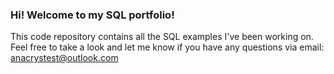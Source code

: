 ### Hi! Welcome to my SQL portfolio!
This code repository contains all the SQL examples I've been working on. 
Feel free to take a look and let me know if you have any questions via email:
anacrystest@outlook.com
